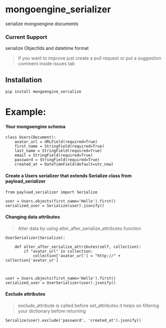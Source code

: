 # mongoengine_serializer
serialize mongoengine documents

### Current Support
serialize ObjectIds and datetime format
> if you want to improve just create a pull 
> request or put a suggestion comment inside 
> issues tab

## Installation
```
pip install mongoengine_serialize
```

# Example:

#### Your mongoengine schema
```
class Users(Document):
    avatar_url = URLField(required=True)
    first_name = StringField(required=True)
    last_name = StringField(required=True)
    email = StringField(required=True)
    password = StringField(required=True)
    created_at = DateTimeField(default=utc_now)
```

#### Create a Users serializer that extends Serialize class from payload_serializer

```
from payload_serializer import Serialize

user = Users.objects(first_name='Hello').first()
serialized_user = Serialize(user).jsonify()
```

#### Changing data attributes
> Alter data by using alter_after_serialize_attributes function

```
UserSerializer(Serialize):

    def alter_after_serialize_attributes(self, collection):
        if "avatar_url" in collection:
            collection['avatar_url'] = "http://" + collection['avatar_ur']



user = Users.objects(first_name='Hello').first()
serialized_user = UserSerializer(user).jsonify()

```

#### Exclude attributes
> exclude_attribute is called before set_attributes
> it helps on filtering your dictionary before returning
```
Serialize(user).exclude('password', 'created_at').jsonify()
```
